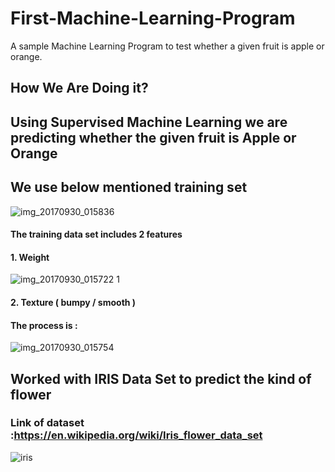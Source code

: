 # First-Machine-Learning-Program
A sample Machine Learning Program to test whether a given fruit is apple or orange.

## How We Are Doing it?
## Using Supervised Machine Learning we are predicting whether the given fruit is Apple or Orange
## We use below mentioned training set
![img_20170930_015836](https://user-images.githubusercontent.com/23660137/31035225-d726d30c-a584-11e7-9122-baae7e07efe3.jpg)

#### The training data set includes 2 features
#### 1. Weight 
![img_20170930_015722 1](https://user-images.githubusercontent.com/23660137/31035301-1914920e-a585-11e7-9ac8-e3bb9cd76dd0.jpg)

#### 2. Texture ( bumpy / smooth )

#### The process is :


![img_20170930_015754](https://user-images.githubusercontent.com/23660137/31035364-498a5da6-a585-11e7-880e-e4b37503c594.jpg)


## Worked with IRIS Data Set to predict the kind of flower 
### Link of dataset :https://en.wikipedia.org/wiki/Iris_flower_data_set

![iris](https://user-images.githubusercontent.com/23660137/31046236-01172e94-a613-11e7-9d2a-e6707a182e59.PNG)
